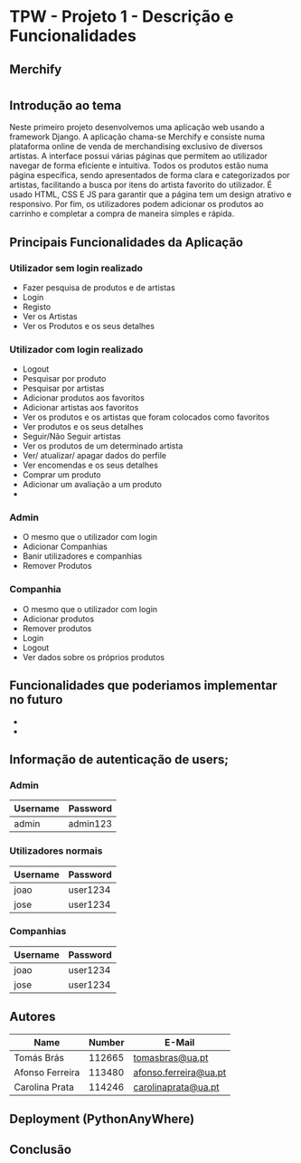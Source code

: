 
# TPW - Projeto 1 - Descrição e Funcionalidades
## Merchify

#

## Introdução ao tema

Neste primeiro projeto desenvolvemos uma aplicação web usando a framework Django. A aplicação chama-se Merchify e consiste numa plataforma online de venda de merchandising exclusivo de diversos artistas. A interface possui várias páginas que permitem ao utilizador navegar de forma eficiente e intuitiva. Todos os produtos estão numa página específica, sendo apresentados de forma clara e categorizados por artistas, facilitando a busca por itens do artista favorito do utilizador. É usado HTML, CSS E JS para garantir que a página tem um design atrativo e responsivo. Por fim, os utilizadores podem adicionar os produtos ao carrinho e completar a compra de maneira simples e rápida. 

## Principais Funcionalidades da Aplicação

### Utilizador sem login realizado

- Fazer pesquisa de produtos e de artistas
- Login
- Registo
- Ver os Artistas
- Ver os Produtos e os seus detalhes

### Utilizador com login realizado

- Logout
- Pesquisar por produto
- Pesquisar por artistas
- Adicionar produtos aos favoritos
- Adicionar artistas aos favoritos
- Ver os produtos e os artistas que foram colocados como favoritos
- Ver produtos e os seus detalhes
- Seguir/Não Seguir artistas
- Ver os produtos de um determinado artista
- Ver/ atualizar/ apagar dados do perfile
- Ver encomendas e os seus detalhes
- Comprar um produto
- Adicionar um avaliação a um produto
- 

### Admin 

- O mesmo que o utilizador com login
- Adicionar Companhias
- Banir utilizadores e companhias
- Remover Produtos

### Companhia

- O mesmo que o utilizador com login
- Adicionar produtos
- Remover produtos
- Login
- Logout
- Ver dados sobre os próprios produtos

## Funcionalidades que poderiamos implementar no futuro

- 
-


## Informação de autenticação de users;

### Admin
| Username | Password |
| -------- | -------- |
| admin    | admin123 |

### Utilizadores normais
| Username | Password |
| -------- | -------- |
|   joao   | user1234 |
|   jose   | user1234 |

### Companhias
| Username | Password |
| -------- | -------- |
|   joao   | user1234 |
|   jose   | user1234 |


## Autores

| Name             | Number    | E-Mail               |
| ---------------- | --------- | -------------------- |
| Tomás Brás       | 112665    | tomasbras@ua.pt      |
| Afonso Ferreira  | 113480    | afonso.ferreira@ua.pt|
| Carolina Prata   | 114246    | carolinaprata@ua.pt  |


## Deployment (PythonAnyWhere)


## Conclusão